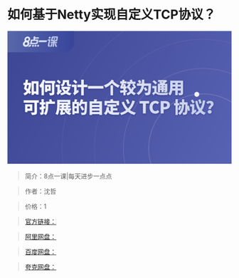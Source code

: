 # 如何基于Netty实现自定义TCP协议？

![img](../../assets/CioPOWE_GeyADHt3AAJwWUru-Yo370.png)

> 简介：8点一课|每天进步一点点

> 作者：沈哲

> 价格：1

> [官方链接：]()

> [阿里网盘：]()

> [百度网盘：]()

> [夸克网盘：]()
